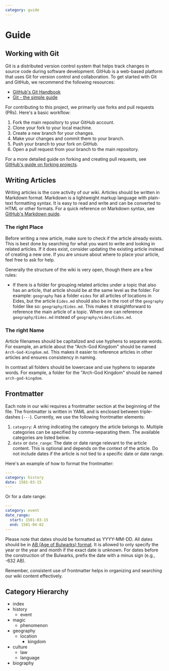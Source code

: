 ```yaml
---
category: guide
---
```


# Guide

## Working with Git

Git is a distributed version control system that helps track changes in source code during software development. GitHub is a web-based platform that uses Git for version control and collaboration. To get started with Git and GitHub, we recommend the following resources:

- [GitHub's Git Handbook](https://guides.github.com/introduction/git-handbook/)
- [Git - the simple guide](https://rogerdudler.github.io/git-guide/)

For contributing to this project, we primarily use forks and pull requests (PRs). Here's a basic workflow:

1. Fork the main repository to your GitHub account.
2. Clone your fork to your local machine.
3. Create a new branch for your changes.
4. Make your changes and commit them to your branch.
5. Push your branch to your fork on GitHub.
6. Open a pull request from your branch to the main repository.

For a more detailed guide on forking and creating pull requests, see [GitHub's guide on forking projects](https://guides.github.com/activities/forking/).

## Writing Articles

Writing articles is the core activity of our wiki. Articles should be written in Markdown format. Markdown is a lightweight markup language with plain-text formatting syntax. It is easy to read and write and can be converted to HTML or other formats. For a quick reference on Markdown syntax, see [GitHub's Markdown guide](https://guides.github.com/features/mastering-markdown/).

### The right Place

Before writing a new article, make sure to check if the article already exists. This is best done by searching for what you want to write and looking in related articles. If it does exist, consider updating the existing article instead of creating a new one. If you are unsure about where to place your article, feel free to ask for help. 

Generally the structure of the wiki is very open, though there are a few rules:

- If there is a folder for grouping related articles under a topic that also has an article, that article should be at the same level as the folder. For example: `geography` has a folder `eides` for all articles of locations in Eides, but the article `Eides.md` should also be in the root of the `geography` folder like so: `geography/Eides.md`. This makes it straightforward to reference the main article of a topic. Where one can reference `geography/Eides.md` instead of `geography/eides/Eides.md`.

### The right Name

Article filenames should be capitalized and use hyphens to separate words. For example, an article about the "Arch-God Kingdom" should be named `Arch-God-Kingdom.md`. This makes it easier to reference articles in other articles and ensures consistency in naming. 

In contrast all folders should be lowercase and use hyphens to separate words. For example, a folder for the "Arch-God Kingdom" should be named `arch-god-kingdom`.

## Frontmatter

Each note in our wiki requires a frontmatter section at the beginning of the file. The frontmatter is written in YAML and is enclosed between triple-dashes (`---`). Currently, we use the following frontmatter elements:

1. `category`: A string indicating the category the article belongs to. Multiple categories can be specified by comma-separating them. The available categories are listed below.
2. `date` or `date_range`: The date or date range relevant to the article content. This is optional and depends on the context of the article. Do not include dates if the article is not tied to a specific date or date range.

Here's an example of how to format the frontmatter:

```yaml
---
category: history
date: 1501-03-15
---
```

Or for a date range:

```yaml
---
category: event
date_range: 
  start: 1501-03-15
  end: 1501-04-02
---
```

Please note that dates should be formatted as YYYY-MM-DD. All dates should be in [AB (Age of Bulwarks) format](/wiki/history/Calendar.md#suffix). It is allowed to only specify the year or the year and month if the exact date is unknown. For dates before the construction of the Bulwarks, prefix the date with a minus sign (e.g., -632 AB).

Remember, consistent use of frontmatter helps in organizing and searching our wiki content effectively.

## Category Hierarchy

- index
- history
  - event
- magic
  - phenomenon
- geography
  - location
    - kingdom
- culture
  - law
  - language
- biography
